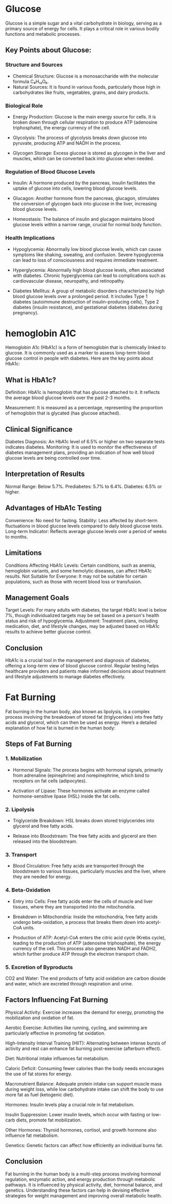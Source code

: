 # Glucose

Glucose is a simple sugar and a vital carbohydrate in biology, serving as a primary source of energy for cells. It plays a critical role in various bodily functions and metabolic processes.

## Key Points about Glucose:

### Structure and Sources

* Chemical Structure: Glucose is a monosaccharide with the molecular formula C₆H₁₂O₆.
* Natural Sources: It is found in various foods, particularly those high in carbohydrates like fruits, vegetables, grains, and dairy products.

### Biological Role

* Energy Production: Glucose is the main energy source for cells. It is broken down through cellular respiration to produce ATP (adenosine triphosphate), the energy currency of the cell.

* Glycolysis: The process of glycolysis breaks down glucose into pyruvate, producing ATP and NADH in the process.

* Glycogen Storage: Excess glucose is stored as glycogen in the liver and muscles, which can be converted back into glucose when needed.

### Regulation of Blood Glucose Levels

* Insulin: A hormone produced by the pancreas, insulin facilitates the uptake of glucose into cells, lowering blood glucose levels.

* Glucagon: Another hormone from the pancreas, glucagon, stimulates the conversion of glycogen back into glucose in the liver, increasing blood glucose levels.

* Homeostasis: The balance of insulin and glucagon maintains blood glucose levels within a narrow range, crucial for normal body function.

### Health Implications

* Hypoglycemia: Abnormally low blood glucose levels, which can cause symptoms like shaking, sweating, and confusion. Severe hypoglycemia can lead to loss of consciousness and requires immediate treatment.

* Hyperglycemia: Abnormally high blood glucose levels, often associated with diabetes. Chronic hyperglycemia can lead to complications such as cardiovascular disease, neuropathy, and retinopathy.

* Diabetes Mellitus: A group of metabolic disorders characterized by high blood glucose levels over a prolonged period. It includes Type 1 diabetes (autoimmune destruction of insulin-producing cells), Type 2 diabetes (insulin resistance), and gestational diabetes (diabetes during pregnancy).

# hemoglobin A1C

Hemoglobin A1c (HbA1c) is a form of hemoglobin that is chemically linked to glucose. It is commonly used as a marker to assess long-term blood glucose control in people with diabetes. Here are the key points about HbA1c:

## What is HbA1c?

Definition: HbA1c is hemoglobin that has glucose attached to it. It reflects the average blood glucose levels over the past 2-3 months.

Measurement: It is measured as a percentage, representing the proportion of hemoglobin that is glycated (has glucose attached).

## Clinical Significance
Diabetes Diagnosis: An HbA1c level of 6.5% or higher on two separate tests indicates diabetes.
Monitoring: It is used to monitor the effectiveness of diabetes management plans, providing an indication of how well blood glucose levels are being controlled over time.

## Interpretation of Results
Normal Range: Below 5.7%.
Prediabetes: 5.7% to 6.4%.
Diabetes: 6.5% or higher.

## Advantages of HbA1c Testing
Convenience: No need for fasting.
Stability: Less affected by short-term fluctuations in blood glucose levels compared to daily blood glucose tests.
Long-term Indicator: Reflects average glucose levels over a period of weeks to months.

## Limitations
Conditions Affecting HbA1c Levels: Certain conditions, such as anemia, hemoglobin variants, and some hemolytic diseases, can affect HbA1c results.
Not Suitable for Everyone: It may not be suitable for certain populations, such as those with recent blood loss or transfusion.

## Management Goals
Target Levels: For many adults with diabetes, the target HbA1c level is below 7%, though individualized targets may be set based on a person's health status and risk of hypoglycemia.
Adjustment: Treatment plans, including medication, diet, and lifestyle changes, may be adjusted based on HbA1c results to achieve better glucose control.

## Conclusion
HbA1c is a crucial tool in the management and diagnosis of diabetes, offering a long-term view of blood glucose control. Regular testing helps healthcare providers and patients make informed decisions about treatment and lifestyle adjustments to manage diabetes effectively.


# Fat Burning

Fat burning in the human body, also known as lipolysis, is a complex process involving the breakdown of stored fat (triglycerides) into free fatty acids and glycerol, which can then be used as energy. Here’s a detailed explanation of how fat is burned in the human body:

## Steps of Fat Burning

### 1. Mobilization

* Hormonal Signals: The process begins with hormonal signals, primarily from adrenaline (epinephrine) and norepinephrine, which bind to receptors on fat cells (adipocytes).

* Activation of Lipase: These hormones activate an enzyme called hormone-sensitive lipase (HSL) inside the fat cells.

### 2. Lipolysis

* Triglyceride Breakdown: HSL breaks down stored triglycerides into glycerol and free fatty acids.

* Release into Bloodstream: The free fatty acids and glycerol are then released into the bloodstream.

### 3. Transport

* Blood Circulation: Free fatty acids are transported through the bloodstream to various tissues, particularly muscles and the liver, where they are needed for energy.

### 4. Beta-Oxidation

* Entry into Cells: Free fatty acids enter the cells of muscle and liver tissues, where they are transported into the mitochondria.

* Breakdown in Mitochondria: Inside the mitochondria, free fatty acids undergo beta-oxidation, a process that breaks them down into acetyl-CoA units.

* Production of ATP: Acetyl-CoA enters the citric acid cycle (Krebs cycle), leading to the production of ATP (adenosine triphosphate), the energy currency of the cell. This process also generates NADH and FADH2, which further produce ATP through the electron transport chain.

### 5. Excretion of Byproducts

CO2 and Water: The end products of fatty acid oxidation are carbon dioxide and water, which are excreted through respiration and urine.

## Factors Influencing Fat Burning

Physical Activity: Exercise increases the demand for energy, promoting the mobilization and oxidation of fat.

Aerobic Exercise: Activities like running, cycling, and swimming are particularly effective in promoting fat oxidation.

High-Intensity Interval Training (HIIT): Alternating between intense bursts of activity and rest can enhance fat burning post-exercise (afterburn effect).

Diet: Nutritional intake influences fat metabolism.

Caloric Deficit: Consuming fewer calories than the body needs encourages the use of fat stores for energy.

Macronutrient Balance: Adequate protein intake can support muscle mass during weight loss, while low carbohydrate intake can shift the body to use more fat as fuel (ketogenic diet).

Hormones: Insulin levels play a crucial role in fat metabolism.

Insulin Suppression: Lower insulin levels, which occur with fasting or low-carb diets, promote fat mobilization.

Other Hormones: Thyroid hormones, cortisol, and growth hormone also influence fat metabolism.

Genetics: Genetic factors can affect how efficiently an individual burns fat.

## Conclusion

Fat burning in the human body is a multi-step process involving hormonal regulation, enzymatic action, and energy production through metabolic pathways. It is influenced by physical activity, diet, hormonal balance, and genetics. Understanding these factors can help in devising effective strategies for weight management and improving overall metabolic health.
